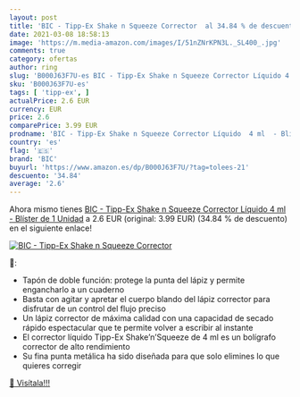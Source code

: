 ```yaml
---
layout: post
title: 'BIC - Tipp-Ex Shake n Squeeze Corrector  al 34.84 % de descuento'
date: 2021-03-08 18:58:13
image: 'https://m.media-amazon.com/images/I/51nZNrKPN3L._SL400_.jpg'
comments: true
category: ofertas
author: ring
slug: 'B000J63F7U-es BIC - Tipp-Ex Shake n Squeeze Corrector Líquido 4 ml -...'
sku: 'B000J63F7U-es'
tags: [ 'tipp-ex', ]
actualPrice: 2.6 EUR
currency: EUR
price: 2.6
comparePrice: 3.99 EUR
prodname: 'BIC - Tipp-Ex Shake n Squeeze Corrector Líquido  4 ml  - Blíster de 1 Unidad'
country: 'es'
flag: '🇪🇸'
brand: 'BIC'
buyurl: 'https://www.amazon.es/dp/B000J63F7U/?tag=tolees-21'
descuento: '34.84'
average: '2.6'
---
```


Ahora mismo tienes [BIC - Tipp-Ex Shake n Squeeze Corrector Líquido  4 ml  - Blíster de 1 Unidad](https://www.amazon.es/dp/B000J63F7U/?tag=tolees-21) a 2.6 EUR (original: 3.99 EUR) (34.84 %  de descuento) en el siguiente enlace!

[![BIC - Tipp-Ex Shake n Squeeze Corrector ](https://m.media-amazon.com/images/I/51nZNrKPN3L._SL400_.jpg)](https://www.amazon.es/dp/B000J63F7U/?tag=tolees-21)

🔎:

- Tapón de doble función: protege la punta del lápiz y permite engancharlo a un cuaderno
- Basta con agitar y apretar el cuerpo blando del lápiz corrector para disfrutar de un control del flujo preciso
- Un lápiz corrector de máxima calidad con una capacidad de secado rápido espectacular que te permite volver a escribir al instante
- El corrector líquido Tipp-Ex Shake’n’Squeeze de 4 ml es un bolígrafo corrector de alto rendimiento
- Su fina punta metálica ha sido diseñada para que solo elimines lo que quieres corregir

[🛒 Visítala!!!](https://www.amazon.es/dp/B000J63F7U/?tag=tolees-21)

